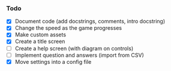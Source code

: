 ### Todo
- [x] Document code (add docstrings, comments, intro docstring)
- [x] Change the speed as the game progresses
- [x] Make custom assets
- [x] Create a title screen
- [ ] Create a help screen (with diagram on controls)
- [ ] Implement question and answers (import from CSV)
- [x] Move settings into a config file
